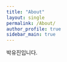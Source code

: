 ```yaml
---
title: "About"
layout: single
permalink: /About/
author_profile: true
sidebar_main: true
---
```


박유진입니다.
